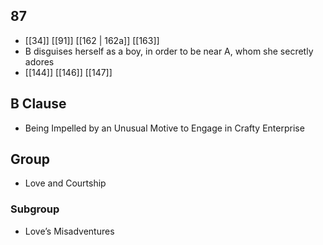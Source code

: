 ## 87
- [[34]] [[91]] [[162 | 162a]] [[163]] 
- B disguises herself as a boy, in order to be near A, whom she secretly adores
- [[144]] [[146]] [[147]] 

## B Clause
- Being Impelled by an Unusual Motive to Engage in Crafty Enterprise

## Group
- Love and Courtship

### Subgroup
- Love’s Misadventures

